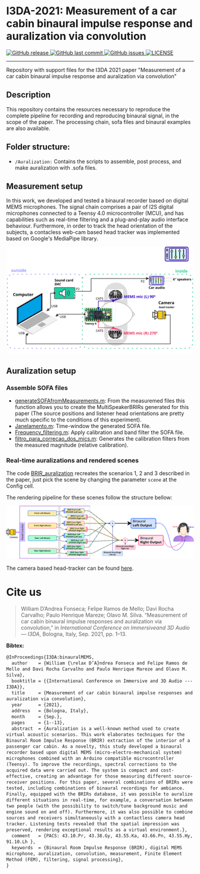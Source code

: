# I3DA-2021: Measurement of a car cabin binaural impulse response and auralization via convolution

<p align="left">
  <a href="https://github.com/eac-ufsm/i3da-2021/releases/" target="_blank">
    <img alt="GitHub release" src="https://img.shields.io/github/v/release/eac-ufsm/i3da-2021?include_prereleases&style=flat-square">
  </a>

  <a href="https://github.com/eac-ufsm/i3da-2021/commits/master" target="_blank">
    <img src="https://img.shields.io/github/last-commit/eac-ufsm/i3da-2021?style=flat-square" alt="GitHub last commit">
  </a>

  <a href="https://github.com/eac-ufsm/i3da-2021/issues" target="_blank">
    <img src="https://img.shields.io/github/issues/eac-ufsm/i3da-2021?style=flat-square&color=red" alt="GitHub issues">
  </a>

  <a href="https://github.com/eac-ufsm/i3da-2021/blob/master/LICENSE" target="_blank">
    <img alt="LICENSE" src="https://img.shields.io/github/license/eac-ufsm/i3da-2021?style=flat-square&color=yellow">
  <a/>

</p>
<hr>


Repository with support files for the I3DA 2021 paper "Measurement of a car cabin binaural impulse response and auralization via convolution"


## Description
This repository contains the resources necessary to reproduce the complete pipeline for recording and reproducing binaural signal, in the scope of the paper. The processing chain, sofa files and binaural examples are also available.


## Folder structure:
  - ```/Auralization:``` Contains the scripts to assemble, post process, and make auralization with .sofa files.


## Measurement setup 

In this work, we developed and tested a binaural recorder based on digital MEMS microphones. The signal chain comprises a pair of I2S digital microphones connected to a Teensy 4.0 microcontroller (MCU), and has capabilities such as real-time filtering and a plug-and-play audio interface behaviour. Furthermore, in order to track the head orientation of the subjects, a contacless web-cam based head tracker was implemented based on Google's MediaPipe library.

<p align="center">
<img width="500px" src="https://github.com/eac-ufsm/i3da-2021/blob/main/img/car_ms_signal_chain.png"/>
</p>


## Auralization setup
### Assemble SOFA files 
- [generateSOFAfromMeasurements.m](https://github.com/eac-ufsm/i3da-2021/blob/main/Auralization/Functions/generateSOFAfromMeasurements.m): From the measuremed files this function allows you to create the MultiSpeakerBRIRs generated for this paper (The source positions and listener head orientations are pretty much specific to the conditions of this experiment).
- [Janelamento.m](https://github.com/eac-ufsm/i3da-2021/blob/main/Auralization/Functions/Janelamento.m): Time-window the generated SOFA file.
- [Frequency_filtering.m](https://github.com/eac-ufsm/i3da-2021/blob/main/Auralization/Functions/Frequency_filtering.m): Apply calibration and band filter the SOFA file.
- [filtro_para_correcao_dos_mics.m](https://github.com/eac-ufsm/i3da-2021/blob/main/Auralization/Functions/Calibration%20filters/filtro_para_correcao_dos_mics.m): Generates the calibration filters from the measured magnitude (relative calibration).

### Real-time auralizations and rendered scenes
The code [BRIR_auralization](https://github.com/eac-ufsm/i3da-2021/blob/main/Auralization/Functions/BRIR_auralization.m) recreates the scenarios 1, 2 and 3 described in the paper, just pick the scene by changing the parameter ```scene``` at the Config cell.

The rendering pipeline for these scenes follow the structure bellow:


<p align="center">
<img width="800px" src="https://github.com/eac-ufsm/i3da-2021/blob/main/img/auralization_engine.png"/>
</p>

The camera based head-tracker can be found [here](https://github.com/eac-ufsm/internoise2021-headtracker).


# Cite us

> William D’Andrea Fonseca; Felipe Ramos de Mello; Davi Rocha Carvalho; Paulo Henrique Mareze; Olavo M. Silva. “Measurement of car cabin binaural impulse responses and auralization via convolution,” in *International Conference on Immersiveand 3D Audio — I3DA*, Bologna, Italy, Sep. 2021, pp. 1–13.

**Bibtex:**
```
@InProceedings{I3DA:binauralMEMS,
  author    = {William {\relax D’A}ndrea Fonseca and Felipe Ramos de Mello and Davi Rocha Carvalho and Paulo Henrique Mareze and Olavo M. Silva},
  booktitle = {{International Conference on Immersive and 3D Audio --- I3DA}},
  title     = {Measurement of car cabin binaural impulse responses and auralization via convolution},
  year      = {2021},
  address   = {Bologna, Italy},
  month     = {Sep.},
  pages     = {1--13},
  abstract  = {Auralization is a well-known method used to create virtual acoustic scenarios. This work elaborates techniques for the Binaural Room Impulse Response (BRIR) extraction of the interior of a passenger car cabin. As a novelty, this study developed a binaural recorder based upon digital MEMS (micro-electro-mechanical system) microphones combined with an Arduino compatible microcontroller (Teensy). To improve the recordings, spectral corrections to the acquired data were carried out. The system is compact and cost-effective, creating an advantage for those measuring different source-receiver positions. For this paper, several combinations of BRIRs were tested, including combinations of binaural recordings for ambiance. Finally, equipped with the BRIRs database, it was possible to auralize different situations in real-time, for example, a conversation between two people (with the possibility to switch/tune background music and engine sound on and off). Furthermore, it was also possible to combine sources and receivers simultaneously with a contactless camera head tracker. Listening tests revealed that the spatial impression was preserved, rendering exceptional results as a virtual environment.},
  comment   = {PACS: 43.10.Pr, 43.38.Gy, 43.55.Ka, 43.66.Pn, 43.55.Hy, 91.10.Lh },
  keywords  = {Binaural Room Impulse Response (BRIR), digital MEMS microphone, auralization, convolution, measurement, Finite Element Method (FEM), filtering, signal processing},
}
```

